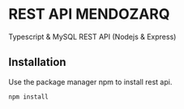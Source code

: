 # REST API MENDOZARQ

Typescript & MySQL REST API (Nodejs & Express)

## Installation

Use the package manager npm to install rest api.

```bash
npm install
```

<!-- "dev": "nodemon src/index.ts --exec ts-node" -->